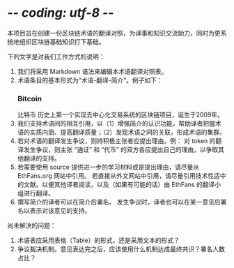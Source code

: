 # -*- coding: utf-8 -*-

本项目旨在创建一份区块链术语的翻译对照，为译事和知识交流助力，同时为更系统地组织区块链基础知识打下基础。

下列文字是对我们工作方式的说明：

1. 我们将采用 Markdown 语法来编辑本术语翻译对照表。
2. 术语条目的基本形式为“术语-翻译-简介”。例子如下：
	### Bitcoin
	比特币
	历史上第一个实现去中心化交易系统的区块链项目，诞生于2009年。
3. 我们支持术语间的相互引用，以（1）增强简介的认识功能，帮助译者把握术语的实质内涵、提高翻译质量；（2）发现术语之间的关联，形成术语的集群。
4. 若对术语的翻译发生争议，则持积极主张者应提出理由。例：
	对 token 的翻译发生争议，则主张 “通证” 和 “代币” 的双方各应提出自己的理由，以争取其他翻译的支持。
5. 若需要使用 source 提供进一步的学习材料或是提出理由，请尽量从 EthFans.org 网站中引用。
	若直接从外文网站中引用，请尽量引用技术性适中的文献。以便其他译者阅读，以及（如果有可能的话）由 EthFans 的翻译小组进行翻译。
6. 撰写简介的译者可以在简介后署名。
	发生争议时，译者也可以在某一意见后署名以表示对该意见的支持。

尚未解决的问题：

1. 术语表应采用表格（Table）的形式，还是采用文本的形式？
2. 争议裁决机制。意见表达完之后，应该使用什么机制达成最终共识？署名人数占比？
